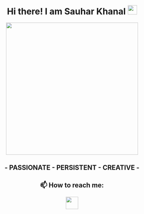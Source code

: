 <div align="center">
  <h1> Hi there! I am Sauhar Khanal <img src="https://media.giphy.com/media/Xzd3IrFzLskG3ermeJ/giphy.gif"  width="30px" /> </h1>

<!--
**sauhark/sauhark** is a ✨ _special_ ✨ repository because its `README.md` (this file) appears on your GitHub profile.

Here are some ideas to get you started:

- 🔭 I’m currently working on ...
- 🌱 I’m currently learning ...
- 👯 I’m looking to collaborate on ...
- 🤔 I’m looking for help with ...
- 💬 Ask me about ...
- 📫 How to reach me: ...
- 😄 Pronouns: ...
- ⚡ Fun fact: ...
-->


<img src="https://cdn.dribbble.com/userupload/22906166/file/original-ffcac8e074af7de5e6ac6db9873dff66.gif" height="428px" width="428px" />
<h2>- PASSIONATE - PERSISTENT - CREATIVE - </h2>
 
 <h2>📫 How to reach me:</h2>
 <a href="https://www.linkedin.com/in/sauhar-khanal-87b058199"><img src="https://1000logos.net/wp-content/uploads/2017/03/Color-of-the-LinkedIn-Logo.jpg" width="40" /></a>

</div>

